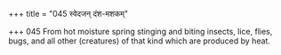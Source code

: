 +++
title = "045 स्वेदजन् दंश-मशकम्"

+++
045	From hot moisture spring stinging and biting insects, lice, flies, bugs, and all other (creatures) of that kind which are produced by heat.